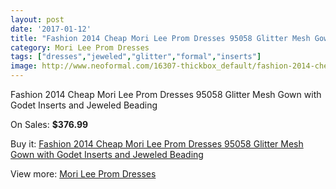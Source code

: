 ```yaml
---
layout: post
date: '2017-01-12'
title: "Fashion 2014 Cheap Mori Lee Prom Dresses 95058 Glitter Mesh Gown with Godet Inserts and Jeweled Beading"
category: Mori Lee Prom Dresses
tags: ["dresses","jeweled","glitter","formal","inserts"]
image: http://www.neoformal.com/16307-thickbox_default/fashion-2014-cheap-mori-lee-prom-dresses-95058-glitter-mesh-gown-with-godet-inserts-and-jeweled-beading.jpg
---
```

Fashion 2014 Cheap Mori Lee Prom Dresses 95058 Glitter Mesh Gown with Godet Inserts and Jeweled Beading

On Sales: **$376.99**
<a href="https://www.neoformal.com/en/mori-lee-prom-dresses-2014/5438-fashion-2014-cheap-mori-lee-prom-dresses-95058-glitter-mesh-gown-with-godet-inserts-and-jeweled-beading.html"><amp-img layout="responsive" width="600" height="600" src="//www.neoformal.com/16307-thickbox_default/fashion-2014-cheap-mori-lee-prom-dresses-95058-glitter-mesh-gown-with-godet-inserts-and-jeweled-beading.jpg" alt="Fashion 2014 Cheap Mori Lee Prom Dresses 95058 Glitter Mesh Gown with Godet Inserts and Jeweled Beading 0" /></a>
<a href="https://www.neoformal.com/en/mori-lee-prom-dresses-2014/5438-fashion-2014-cheap-mori-lee-prom-dresses-95058-glitter-mesh-gown-with-godet-inserts-and-jeweled-beading.html"><amp-img layout="responsive" width="600" height="600" src="//www.neoformal.com/16308-thickbox_default/fashion-2014-cheap-mori-lee-prom-dresses-95058-glitter-mesh-gown-with-godet-inserts-and-jeweled-beading.jpg" alt="Fashion 2014 Cheap Mori Lee Prom Dresses 95058 Glitter Mesh Gown with Godet Inserts and Jeweled Beading 1" /></a>
<a href="https://www.neoformal.com/en/mori-lee-prom-dresses-2014/5438-fashion-2014-cheap-mori-lee-prom-dresses-95058-glitter-mesh-gown-with-godet-inserts-and-jeweled-beading.html"><amp-img layout="responsive" width="600" height="600" src="//www.neoformal.com/16309-thickbox_default/fashion-2014-cheap-mori-lee-prom-dresses-95058-glitter-mesh-gown-with-godet-inserts-and-jeweled-beading.jpg" alt="Fashion 2014 Cheap Mori Lee Prom Dresses 95058 Glitter Mesh Gown with Godet Inserts and Jeweled Beading 2" /></a>
<a href="https://www.neoformal.com/en/mori-lee-prom-dresses-2014/5438-fashion-2014-cheap-mori-lee-prom-dresses-95058-glitter-mesh-gown-with-godet-inserts-and-jeweled-beading.html"><amp-img layout="responsive" width="600" height="600" src="//www.neoformal.com/16310-thickbox_default/fashion-2014-cheap-mori-lee-prom-dresses-95058-glitter-mesh-gown-with-godet-inserts-and-jeweled-beading.jpg" alt="Fashion 2014 Cheap Mori Lee Prom Dresses 95058 Glitter Mesh Gown with Godet Inserts and Jeweled Beading 3" /></a>

Buy it: [Fashion 2014 Cheap Mori Lee Prom Dresses 95058 Glitter Mesh Gown with Godet Inserts and Jeweled Beading](https://www.neoformal.com/en/mori-lee-prom-dresses-2014/5438-fashion-2014-cheap-mori-lee-prom-dresses-95058-glitter-mesh-gown-with-godet-inserts-and-jeweled-beading.html "Fashion 2014 Cheap Mori Lee Prom Dresses 95058 Glitter Mesh Gown with Godet Inserts and Jeweled Beading")

View more: [Mori Lee Prom Dresses](https://www.neoformal.com/en/65-mori-lee-prom-dresses-2014 "Mori Lee Prom Dresses")